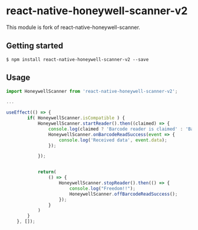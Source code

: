 # react-native-honeywell-scanner-v2

This module is fork of react-native-honeywell-scanner.

## Getting started

`$ npm install react-native-honeywell-scanner-v2 --save`

## Usage
```javascript
import HoneywellScanner from 'react-native-honeywell-scanner-v2';

...

useEffect(() => {
        if( HoneywellScanner.isCompatible ) {
            HoneywellScanner.startReader().then((claimed) => {
                console.log(claimed ? 'Barcode reader is claimed' : 'Barcode reader is busy');
                HoneywellScanner.onBarcodeReadSuccess(event => {
                    console.log('Received data', event.data);
                });

            });


            return(
                () => {
                    HoneywellScanner.stopReader().then(() => {
                        console.log("Freedom!!");
                        HoneywellScanner.offBarcodeReadSuccess();
                    });
                }
            )
        }
    }, []);
```